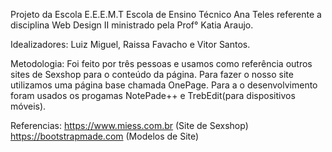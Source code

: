 Projeto da Escola E.E.E.M.T Escola de Ensino Técnico Ana Teles referente a disciplina Web Design II ministrado pela Prof° Katia Araujo.

Idealizadores: Luiz Miguel, Raissa Favacho e Vitor Santos.

Metodologia: Foi feito por três pessoas e usamos como referência outros sites de Sexshop para o conteúdo da página. Para fazer o nosso site utilizamos uma página base chamada OnePage. Para a o desenvolvimento foram usados os progamas NotePade++ e TrebEdit(para dispositivos móveis).

Referencias: 
https://www.miess.com.br (Site de Sexshop)
https://bootstrapmade.com (Modelos de Site)
 
  
